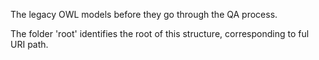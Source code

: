 The legacy OWL models before they go through the QA process. 

The folder 'root' identifies the root of this structure, corresponding to ful URI path.